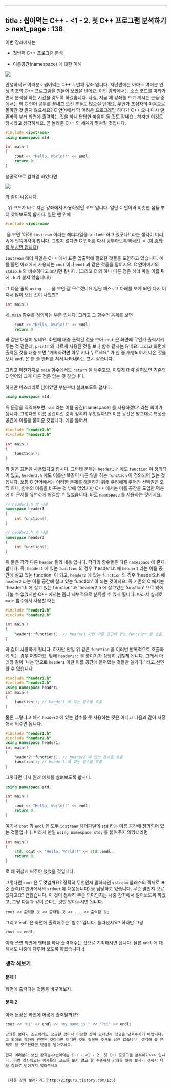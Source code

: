 ----------------
title : 씹어먹는 C++ - <1 - 2. 첫 C++ 프로그램 분석하기>
next_page : 138
--------------


이번 강좌에서는

* 첫번째 C++ 프로그램 분석

* 이름공간(namespace) 에 대한 이해



![](http://img1.daumcdn.net/thumb/R1920x0/?fname=http%3A%2F%2Fcfile7.uf.tistory.com%2Fimage%2F2511664C578CC62C19E8C8)



안녕하세요 여러분~ 씹어먹는 C++ 두번째 강좌 입니다. 지난번에는 아마도 여러분 인생 최초의 C++ 프로그램을 만들어 보았을 텐데요, 이번 강좌에서는 소스 코드를 따라가면서 분석을 하는 시간을 갖도록 하겠습니다. 사실, 지금 제 강좌를 보고 계시는 분들 중에서는 막 C 언어 공부를 끝내고 오신 분들도 많으실 텐데요, 무언가 초심자의 마음으로 돌아간 것 같지 않으세요? C 언어에서 막 어려운 프로그래밍 하다가 C++ 오니 다시 맨 밑바닥 부터 화면에 출력하는 것을 하니 답답한 마음이 들 것도 같네요.. 하지만 이것도 잠시라고 생각하세요. 곧 놀라운 C++ 의 세계가 펼쳐질 것입니다.

```cpp
#include <iostream>
using namespace std;

int main()
{
    cout << "Hello, World!!" << endl;
    return 0;
}
```


성공적으로 컴파일 하였다면


![](http://img1.daumcdn.net/thumb/R1920x0/?fname=http%3A%2F%2Fcfile8.uf.tistory.com%2Fimage%2F1526FF484D7B572829CC38)

와 같이 나옵니다.

  위 코드가 바로 지난 강좌에서 사용하였던 코드 입니다. 일단 C 언어와 비슷한 점들 부터 찾아보도록 합시다. 일단 맨 위에

```cpp
#include <iostream>
```


 을 보면 '아하! `iostream` 이라는 헤더파일을 `include` 하고 있구나!' 라는 생각이 머리속에 번뜩이셔야 합니다. 그렇지 않다면 C 언어를 다시 공부하도록 하세요 ㅎ ([이 강좌를 보시면 됩니다](http://itguru.tistory.com/87))

`iostream` 헤더 파일은 C++ 에서 표준 입출력에 필요한 것들을 포함하고 있습니다. 예를 들면 아래에서 사용되는 `cout` 이나 `endl` 과 같은 것들을 말이지요. C 언어에서의 `stdio.h` 와 비슷하다고 보시면 됩니다. (그리고 C 와 하나 다른 점은 헤더 파일 이름 뒤에 `.h` 가 붙지 않습니다!)

그 다음 줄의 `using ...` 을 보면 잘 모르겠네요.일단 패스~그 아래를 보게 되면 다시 어디서 많이 보던 것이 나왔죠?

```cpp
int main()
```


네. `main` 함수를 정의하는 부분 입니다. 그리고 그 함수의 몸체를 보면

```cpp
    cout << "Hello, World!!" << endl;
    return 0;
```


와 같은 내용이 있네요. 화면에 대충 출력된 것을 보아 `cout` 은 화면에 무언가 출력시켜주는 것 같은데, `printf` 와 다르게 사용된 것을 보니 함수 같지는 않네요. 그리고 화면에 출력된 것을 대충 보면 "계속하려면 아무 키나 누르세요" 가 한 줄 개행되어서 나온 것을 보니 `endl` 은 한 줄 엔터를 쳐서 나타내라는 표시 같습니다.

그리고 마찬가지로 `main` 함수에서도 `return` 을 해주고요. 이렇게 대략 살펴보면 기존의 C 언어와 크게 다른 점은 없는 것 같습니다.

하지만 미스테리로 남아있던 부분부터 살펴보도록 합시다.

```cpp
using namespace std;
```


위 문장을 직역해보면 '`std` 라는 이름 공간(namespace) 를 사용하겠다' 라는 의미가 됩니다. 그렇다면 이름 공간이란 것이 정확히 무엇일까요? 이름 공간은 말그대로 특정한 공간에 이름을 붙여준 것입니다. 예를 들어서

```cpp
#include "header1.h"
#include "header2.h"

int main()
{
    function();
}
```


와 같은 표현을 사용했다고 합시다. 그런데 문제는 `header1.h` 에도 `function` 이 정의되어 있고, `header2.h` 에도 이름만 똑같이 다른 일을 하는 `function` 이 정의되어 있는 것입니다. 보통 C 언어에서는 이러한 문제를 해결하기 위해 우리에게 주어진 선택권은 오직 하나, 함수의 이름을 바꾸는 것 밖에 없었지만 C++ 에서는 이름 공간을 도입한 덕분에 이 문제를 유연하게 해결할 수 있었습니다. 바로 `namespace` 를 사용하는 것이지요.

```cpp
// header1.h 의 내용
namespace header1
{
    int function();
}
```


```cpp
// header2.h 의 내용
namespace header2
{
    int function();
}
```


위 둘은 각각 다른 `header` 들의 내용 입니다. 각각의 함수들은 다른 `namespace` 에 존재합니다. 즉, `header1` 에 있는 `function` 의 경우 'header1.h 에 `header1` 라는 이름 공간에 살고 있는 function' 이 되고, `header2` 에 있는 `function` 의 경우 'header2.h 에 `header2` 라는 이름 공간에 살고 있는 function' 이 되는 것이지요. 즉 기존의 C 에서는 'header1.h 에 살고 있는 function' 과 'header2.h 에 살고있는 function' 으로 밖에 나눌 수 없었지만 C++ 에서는 좀더 세부적으로 분류할 수 있게 됩니다. 따라서 실제로 `main` 함수에서 사용할 때는


```cpp
#include "header1.h"
#include "header2.h"

int main()
{
    header1::function(); // header1 이란 이름 공간에 있는 function 을 호출
}
```


과 같이 사용하게 됩니다. 하지만 만일 위 같은 `function` 을 여러번 반복적으로 호출하게 되는 경우 어떨까요. 앞에 `header1::` 을 붙이기가 상당히 귀찮게 됩니다. 그래서 아래와 같이 '나는 앞으로 `header1` 이란 이름 공간에 들어있는 것들만 쓸거다!' 라고 선언할 수 있습니다.

```cpp
#include "header1.h"
#include "header2.h"
using namespace header1;
int main()
{
    function(); // header1 에 있는 함수를 호출
}

```

물론 그렇다고 해서 `header2` 에 있는 함수를 못 사용하는 것은 아니고 다음과 같이 지정해서 써주면 됩니다.

```cpp
#include "header1.h"
#include "header2.h"
using namespace header1;
int main()
{
    header2::function(); // header2 에 있는 함수를 호출
    function(); // header1 에 있는 함수를 호출
}
```


그렇다면 다시 원래 예제를 살펴보도록 합시다.

```cpp
using namespace std;

int main()
{
    cout << "Hello, World!!" << endl;
    return 0;
}
```


여기서 `cout` 과 `endl` 은 모두 `iostream` 헤더파일의 `std` 라는 이름 공간에 정의되어 있는 것들입니다. 따라서 만일 `using namespace std;` 를 붙여주지 않았더라면

```cpp
int main()
{
    std::cout << "Hello, World!!" << std::endl;
    return 0;
}
```


로 꽤 귀찮게 써주야 했었을 것입니다.



그렇다면 `cout` 은 무엇일까요? 정확히 무엇인지 말하자면 `ostream` 클래스의 객체로 표준 출력(C 언어에서의 `stdout` 에 대응됩니다) 을 담당하고 있습니다. 무슨 말인지 모르겠다고요? 괜찮습니다. 이 것이 정확히 무슨 의미인지는 나중 강좌에서 알아보도록 하겠고, 그냥 다음과 같이 쓴다는 것만 알아두시면 됩니다.

```info
cout << 출력할 것 << 출력할 것 << ... << 출력할 것;
```


그리고 `endl` 은 화면에 출력해주는 '함수' 입니다. 놀라셨지요? 하지만 그냥

```cpp
cout << endl;
```



이라 쓰면 화면에 엔터를 하나 출력해주는 것으로 기억하시면 됩니다. 물론 `endl` 에 대해서도 나중에 다루어 보도록 하겠습니다 :)

### 생각 해보기

#### 문제 1

화면에 출력되는 것들을 바꾸어보자.

#### 문제 2

아래 문장은 화면에 어떻게 출력될까요?

```cpp
cout << "hi" << endl << "my name is " << "Psi" << endl;
```


```warning
강좌를 보다가 조금이라도 궁금한 것이나 이상한 점이 있다면꼭 댓글을 남겨주시기 바랍니다. 그 외에도 강좌에 관련된 것이라면 어떠한 것도 질문해 주셔도 상관 없습니다. 생각해 볼 문제도 정 모르겠다면 댓글을 달아주세요.

현재 여러분이 보신 강좌는<<씹어먹는 C++ - <1 - 2. 첫 C++ 프로그램 분석하기>>> 입니다. 이번 강좌의모든 예제들의 코드를 보지 않고 짤 수준까지 강좌를 읽어 보시기 전까지 다음 강좌로 넘어가지 말아주세요


 [다음 강좌 보러가기](http://itguru.tistory.com/135)
```







